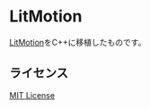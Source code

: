# LitMotion

[LitMotion](https://github.com/AnnulusGames/LitMotion)をC++に移植したものです。

## ライセンス

[MIT License](LICENSE)